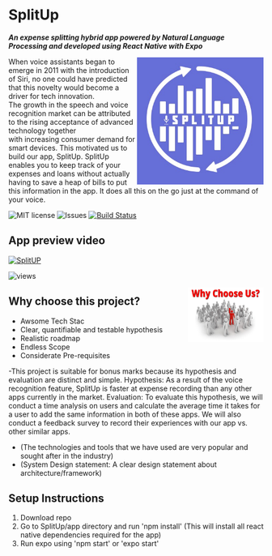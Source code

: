 # SplitUp
***An expense splitting hybrid app powered by Natural Language Processing and developed using React Native with Expo*** 

<img src="images/logo.jpeg" alt="logo" width="250" align="right"/>

When voice assistants began to emerge in 2011 with the introduction of Siri, no one could have predicted that this novelty would become a driver for tech innovation. The growth in the speech and voice recognition market can be attributed to the rising acceptance of advanced technology together with increasing consumer demand for smart devices. 
This motivated us to build our app, SplitUp. SplitUp enables you to keep track of your expenses and loans without actually having to save a heap of bills to put this information in the app. It does all this on the go just at the command of your voice. 



![MIT license](https://img.shields.io/github/license/Rohanmestri/SplitUp)
![Issues](https://img.shields.io/github/issues/Rohanmestri/SplitUp?logo=github)
[![Build Status](https://travis-ci.org/Parth27/SE_Homework1.svg?branch=master)](https://travis-ci.org/Parth27/SE_Homework1)

## App preview video

[![SplitUP](https://img.youtube.com/vi/BdBLGMfhgiI/0.jpg)](https://youtu.be/BdBLGMfhgiI)

![views](https://img.shields.io/youtube/views/BdBLGMfhgiI?style=social)

<img src="images/why_us.png" alt="logo" width="150" align="right"/>

## Why choose this project?
- Awsome Tech Stac
- Clear, quantifiable and testable hypothesis
- Realistic roadmap
- Endless Scope
- Considerate Pre-requisites

-This project is suitable for bonus marks because its hypothesis and evaluation are distinct and simple. 
  Hypothesis: As a result of the voice recognition feature, SplitUp is faster at expense recording than
  any other apps currently in the market.
  Evaluation: To evaluate this hypothesis, we will conduct a time analysis on users and calculate the average
  time it takes for a user to add the same information in both of these apps. We will also conduct a
  feedback survey to record their experiences with our app vs. other similar apps.
 - (The technologies and tools that we have used are very popular and sought after in the industry)
 - (System Design statement: A clear design statement about architecture/framework)
 


## Setup Instructions

1) Download repo
2) Go to SplitUp/app directory and run 'npm install' (This will install all react native dependencies required for the app)
3) Run expo using 'npm start' or 'expo start'
